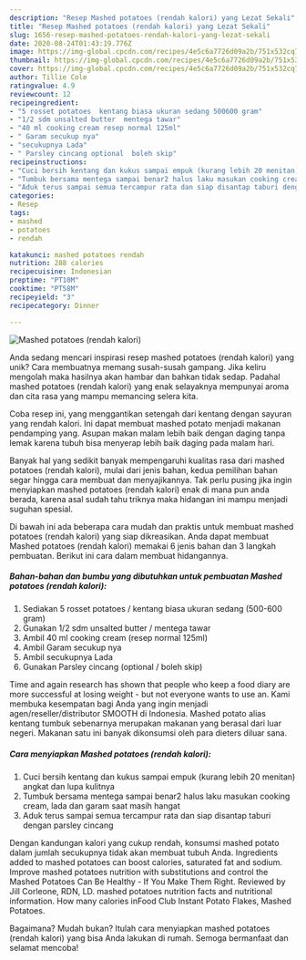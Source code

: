 ```yaml
---
description: "Resep Mashed potatoes (rendah kalori) yang Lezat Sekali"
title: "Resep Mashed potatoes (rendah kalori) yang Lezat Sekali"
slug: 1656-resep-mashed-potatoes-rendah-kalori-yang-lezat-sekali
date: 2020-08-24T01:43:19.776Z
image: https://img-global.cpcdn.com/recipes/4e5c6a7726d09a2b/751x532cq70/mashed-potatoes-rendah-kalori-foto-resep-utama.jpg
thumbnail: https://img-global.cpcdn.com/recipes/4e5c6a7726d09a2b/751x532cq70/mashed-potatoes-rendah-kalori-foto-resep-utama.jpg
cover: https://img-global.cpcdn.com/recipes/4e5c6a7726d09a2b/751x532cq70/mashed-potatoes-rendah-kalori-foto-resep-utama.jpg
author: Tillie Cole
ratingvalue: 4.9
reviewcount: 12
recipeingredient:
- "5 rosset potatoes  kentang biasa ukuran sedang 500600 gram"
- "1/2 sdm unsalted butter  mentega tawar"
- "40 ml cooking cream resep normal 125ml"
- " Garam secukup nya"
- "secukupnya Lada"
- " Parsley cincang optional  boleh skip"
recipeinstructions:
- "Cuci bersih kentang dan kukus sampai empuk (kurang lebih 20 menitan) angkat dan lupa kulitnya"
- "Tumbuk bersama mentega sampai benar2 halus laku masukan cooking cream, lada dan garam saat masih hangat"
- "Aduk terus sampai semua tercampur rata dan siap disantap taburi dengan parsley cincang"
categories:
- Resep
tags:
- mashed
- potatoes
- rendah

katakunci: mashed potatoes rendah 
nutrition: 288 calories
recipecuisine: Indonesian
preptime: "PT10M"
cooktime: "PT58M"
recipeyield: "3"
recipecategory: Dinner

---
```



![Mashed potatoes (rendah kalori)](https://img-global.cpcdn.com/recipes/4e5c6a7726d09a2b/751x532cq70/mashed-potatoes-rendah-kalori-foto-resep-utama.jpg)

Anda sedang mencari inspirasi resep mashed potatoes (rendah kalori) yang unik? Cara membuatnya memang susah-susah gampang. Jika keliru mengolah maka hasilnya akan hambar dan bahkan tidak sedap. Padahal mashed potatoes (rendah kalori) yang enak selayaknya mempunyai aroma dan cita rasa yang mampu memancing selera kita.

Coba resep ini, yang menggantikan setengah dari kentang dengan sayuran yang rendah kalori. Ini dapat membuat mashed potato menjadi makanan pendamping yang. Asupan makan malam lebih baik dengan daging tanpa lemak karena tubuh bisa menyerap lebih baik daging pada malam hari.

Banyak hal yang sedikit banyak mempengaruhi kualitas rasa dari mashed potatoes (rendah kalori), mulai dari jenis bahan, kedua pemilihan bahan segar hingga cara membuat dan menyajikannya. Tak perlu pusing jika ingin menyiapkan mashed potatoes (rendah kalori) enak di mana pun anda berada, karena asal sudah tahu triknya maka hidangan ini mampu menjadi suguhan spesial.


Di bawah ini ada beberapa cara mudah dan praktis untuk membuat mashed potatoes (rendah kalori) yang siap dikreasikan. Anda dapat membuat Mashed potatoes (rendah kalori) memakai 6 jenis bahan dan 3 langkah pembuatan. Berikut ini cara dalam membuat hidangannya.

<!--inarticleads1-->

##### Bahan-bahan dan bumbu yang dibutuhkan untuk pembuatan Mashed potatoes (rendah kalori):

1. Sediakan 5 rosset potatoes / kentang biasa ukuran sedang (500-600 gram)
1. Gunakan 1/2 sdm unsalted butter / mentega tawar
1. Ambil 40 ml cooking cream (resep normal 125ml)
1. Ambil  Garam secukup nya
1. Ambil secukupnya Lada
1. Gunakan  Parsley cincang (optional / boleh skip)


Time and again research has shown that people who keep a food diary are more successful at losing weight - but not everyone wants to use an. Kami membuka kesempatan bagi Anda yang ingin menjadi agen/reseller/distributor SMOOTH di Indonesia. Mashed potato alias kentang tumbuk sebenarnya merupakan makanan yang berasal dari luar negeri. Makanan satu ini banyak dikonsumsi oleh para dieters diluar sana. 

<!--inarticleads2-->

##### Cara menyiapkan Mashed potatoes (rendah kalori):

1. Cuci bersih kentang dan kukus sampai empuk (kurang lebih 20 menitan) angkat dan lupa kulitnya
1. Tumbuk bersama mentega sampai benar2 halus laku masukan cooking cream, lada dan garam saat masih hangat
1. Aduk terus sampai semua tercampur rata dan siap disantap taburi dengan parsley cincang


Dengan kandungan kalori yang cukup rendah, konsumsi mashed potato dalam jumlah secukupnya tidak akan membuat tubuh Anda. Ingredients added to mashed potatoes can boost calories, saturated fat and sodium. Improve mashed potatoes nutrition with substitutions and control the Mashed Potatoes Can Be Healthy - If You Make Them Right. Reviewed by Jill Corleone, RDN, LD. mashed potatoes nutrition facts and nutritional information. How many calories inFood Club Instant Potato Flakes, Mashed Potatoes. 

Bagaimana? Mudah bukan? Itulah cara menyiapkan mashed potatoes (rendah kalori) yang bisa Anda lakukan di rumah. Semoga bermanfaat dan selamat mencoba!
